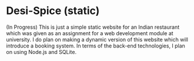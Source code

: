 # Desi-Spice (static)
(In Progress)
This is just a simple static website for an Indian restaurant which was given as an assignment for a web development module at university. 
I do plan on making a dynamic version of this website which will introduce a booking system. In terms of the back-end technologies, I plan on using Node.js and SQLite. 

